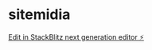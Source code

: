 # sitemidia

[Edit in StackBlitz next generation editor ⚡️](https://stackblitz.com/~/github.com/adrienfournis/sitemidia)